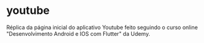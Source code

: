 # youtube

Réplica da página inicial do aplicativo Youtube feito seguindo o curso online "Desenvolvimento Android e IOS com Flutter" da Udemy.

